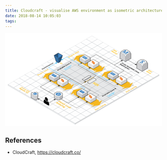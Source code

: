 ```yaml
---
title: Cloudcraft - visualise AWS environment as isometric architecture diagrams
date: 2018-08-14 10:05:03
tags:
---
```


![Cloudcraft - AWS environment architecture diagrams](/img/AWS%20architecture%20diagram.png "Cloudcraft - AWS environment architecture diagrams")

References
----------

* CloudCraft, <https://cloudcraft.co/>
